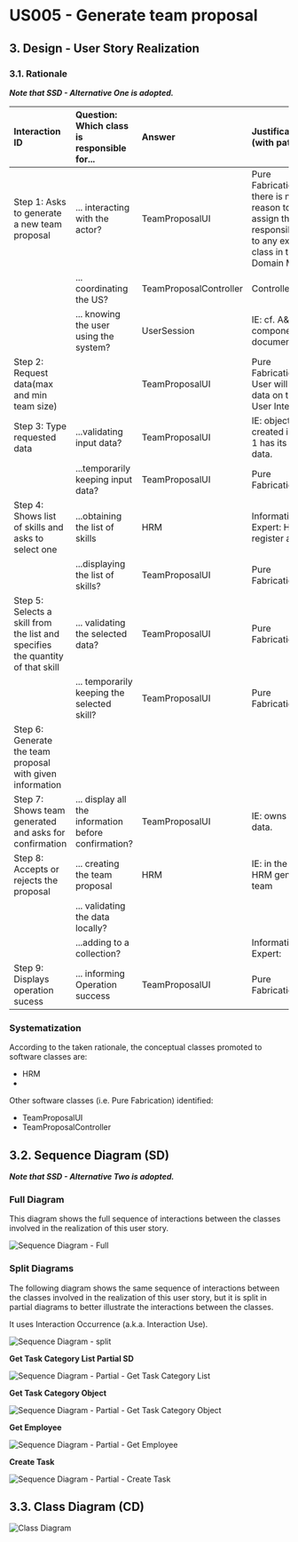# US005 - Generate team proposal

## 3. Design - User Story Realization

### 3.1. Rationale

_**Note that SSD - Alternative One is adopted.**_

| Interaction ID                                                                     | Question: Which class is responsible for...           | Answer                 | Justification (with patterns)                                                                                 |
|:-----------------------------------------------------------------------------------|:------------------------------------------------------|:-----------------------|:--------------------------------------------------------------------------------------------------------------|
| Step 1: Asks to generate a new team proposal  		                                   | 	... interacting with the actor?                      | TeamProposalUI         | Pure Fabrication: there is no reason to assign this responsibility to any existing class in the Domain Model. |
| 			  		                                                                            | 	... coordinating the US?                             | TeamProposalController | Controller                                                                                                    |
| 			  		                                                                            | ... knowing the user using the system?                | UserSession            | IE: cf. A&A component documentation.                                                                          |
| Step 2: Request data(max and min team size) 		                                     | 							                                               | TeamProposalUI         | Pure Fabrication: User will insert data on the User Interface.                                                |
| Step 3: Type requested data  		                                                    | 	...validating input data?                            | TeamProposalUI         | IE: object created in step 1 has its own data.                                                                |
|                                                                                    | ...temporarily keeping input data?                    | TeamProposalUI         | Pure Fabrication                                                                                              |
| Step 4: Shows list of skills and asks to select one  		                            | 	...obtaining the list of skills                      | HRM                    | Information Expert: HRM register a skill                                                                      |
|                                                                                    | ...displaying the list of skills?                     | TeamProposalUI         | Pure Fabrication                                                                                              |
| Step 5: Selects a skill from the list and specifies the quantity of that skill  		 | 	... validating the selected data?                    | TeamProposalUI         | Pure Fabrication                                                                                              |
|                                                                                    | ... temporarily keeping the selected skill?           | TeamProposalUI         | Pure Fabrication                                                                                              |
| Step 6: Generate the team proposal with given information  		                      | 							                                               |                        |                                                                                                               |              
| Step 7: Shows team generated and asks for confirmation  		                         | 	... display all the information before confirmation? | TeamProposalUI         | IE: owns its data.                                                                                            |
| Step 8: Accepts or rejects the proposal  		                                        | 	... creating the team proposal                       | HRM                    | IE: in the DM HRM generates team                                                                              |
|                                                                                    | ... validating the data locally?                      |                        |                                                                                                               |
|                                                                                    | ...adding to a collection?                            |                        | Information Expert:                                                                                           |
| Step 9: Displays operation sucess                                                  | ... informing Operation success                       | TeamProposalUI         | Pure Fabrication                                                                                              |

### Systematization ##

According to the taken rationale, the conceptual classes promoted to software classes are:

* HRM
* 

Other software classes (i.e. Pure Fabrication) identified:

* TeamProposalUI
* TeamProposalController

## 3.2. Sequence Diagram (SD)

_**Note that SSD - Alternative Two is adopted.**_

### Full Diagram

This diagram shows the full sequence of interactions between the classes involved in the realization of this user story.

![Sequence Diagram - Full](svg/us006-sequence-diagram-full.svg)

### Split Diagrams

The following diagram shows the same sequence of interactions between the classes involved in the realization of this
user story, but it is split in partial diagrams to better illustrate the interactions between the classes.

It uses Interaction Occurrence (a.k.a. Interaction Use).

![Sequence Diagram - split](svg/us006-sequence-diagram-split.svg)

**Get Task Category List Partial SD**

![Sequence Diagram - Partial - Get Task Category List](svg/us006-sequence-diagram-partial-get-task-category-list.svg)

**Get Task Category Object**

![Sequence Diagram - Partial - Get Task Category Object](svg/us006-sequence-diagram-partial-get-task-category.svg)

**Get Employee**

![Sequence Diagram - Partial - Get Employee](svg/us006-sequence-diagram-partial-get-employee.svg)

**Create Task**

![Sequence Diagram - Partial - Create Task](svg/us006-sequence-diagram-partial-create-task.svg)

## 3.3. Class Diagram (CD)

![Class Diagram](svg/us006-class-diagram.svg)